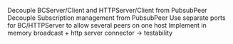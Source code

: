 Decouple BCServer/Client and HTTPServer/Client from PubsubPeer
Decouple Subscription management from PubsubPeer
Use separate ports for BC/HTTPServer to allow several peers on one host
Implement in memory broadcast + http server connector -> testability
